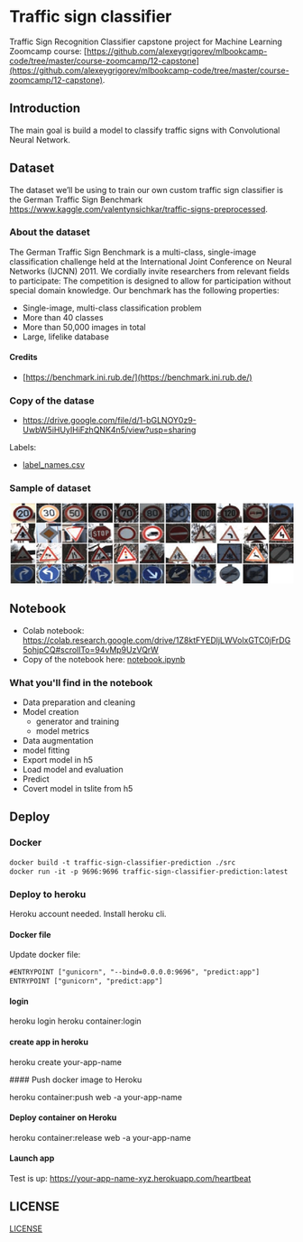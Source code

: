 # Traffic sign classifier

Traffic Sign Recognition Classifier capstone project for Machine Learning Zoomcamp course: [https://github.com/alexeygrigorev/mlbookcamp-code/tree/master/course-zoomcamp/12-capstone](https://github.com/alexeygrigorev/mlbookcamp-code/tree/master/course-zoomcamp/12-capstone).

## Introduction

The main goal is build a model to classify traffic signs with Convolutional Neural Network.

## Dataset

The dataset we’ll be using to train our own custom traffic sign classifier is the German Traffic Sign Benchmark https://www.kaggle.com/valentynsichkar/traffic-signs-preprocessed.

### About the dataset

The German Traffic Sign Benchmark is a multi-class, single-image classification challenge held at the International Joint Conference on Neural Networks (IJCNN) 2011. We cordially invite researchers from relevant fields to participate: The competition is designed to allow for participation without special domain knowledge. Our benchmark has the following properties:

* Single-image, multi-class classification problem
* More than 40 classes
* More than 50,000 images in total
* Large, lifelike database

#### Credits

* [https://benchmark.ini.rub.de/](https://benchmark.ini.rub.de/)


### Copy of the datase

* https://drive.google.com/file/d/1-bGLNOY0z9-UwbW5iHUyIHiFzhQNK4n5/view?usp=sharing

Labels:

* [label_names.csv](./dataset/label_names.csv)

### Sample of dataset

![43 Classes of German TrafficSign](./43-classes-of-German-Traffic-Sign.png)


## Notebook

* Colab notebook: https://colab.research.google.com/drive/1Z8ktFYEDljLWVolxGTC0jFrDG5ohjpCQ#scrollTo=94vMp9UzVQrW
* Copy of the notebook here: [notebook.ipynb](./notebook.ipynb)

### What you'll find in the notebook

* Data preparation and cleaning
* Model creation
  * generator and training
  * model metrics
* Data augmentation
* model fitting
* Export model in h5
* Load model and evaluation
* Predict
* Covert model in tslite from h5

## Deploy

### Docker

```
docker build -t traffic-sign-classifier-prediction ./src
docker run -it -p 9696:9696 traffic-sign-classifier-prediction:latest
```

### Deploy to heroku

Heroku account needed. Install heroku cli.

#### Docker file

Update docker file:

```
#ENTRYPOINT ["gunicorn", "--bind=0.0.0.0:9696", "predict:app"] 
ENTRYPOINT ["gunicorn", "predict:app"]
```

#### login

heroku login
heroku container:login

#### create app in heroku

heroku create your-app-name

#### Push docker image to Heroku

heroku container:push web -a your-app-name

#### Deploy container on Heroku

heroku container:release web -a your-app-name

#### Launch app

Test is up: https://your-app-name-xyz.herokuapp.com/heartbeat

## LICENSE

[LICENSE](./../midterm-project/LICENSE)
